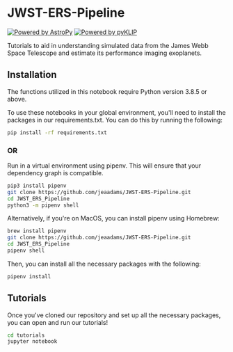 # JWST-ERS-Pipeline

[![Powered by AstroPy](https://img.shields.io/badge/powered_by-AstroPy-EB5368.svg?style=flat)](http://www.astropy.org)
[![Powered by pyKLIP](https://img.shields.io/badge/powered_by-pyKLIP-EB5368.svg?style=flat)](https://bitbucket.org/pyKLIP/pyklip/src/master/)


Tutorials to aid in understanding simulated data from the James Webb Space Telescope and estimate its performance imaging exoplanets.


## Installation

The functions utilized in this notebook require Python version 3.8.5 or above.

To use these notebooks in your global environment, you'll need to install the packages in our requirements.txt. You can do this by running the following:

```bash
pip install -rf requirements.txt
```

### OR 

Run in a virtual environment using pipenv. This will ensure that your dependency graph is compatible.


```bash
pip3 install pipenv
git clone https://github.com/jeaadams/JWST-ERS-Pipeline.git
cd JWST_ERS_Pipeline
python3 -m pipenv shell
```

Alternatively, if you're on MacOS, you can install pipenv using Homebrew: 

```bash
brew install pipenv
git clone https://github.com/jeaadams/JWST-ERS-Pipeline.git
cd JWST_ERS_Pipeline
pipenv shell
```

Then, you can install all the necessary packages with the following:

```bash
pipenv install
```


## Tutorials

Once you've cloned our repository and set up all the necessary packages, you can open and run our tutorials!


```bash
cd tutorials
jupyter notebook
```
